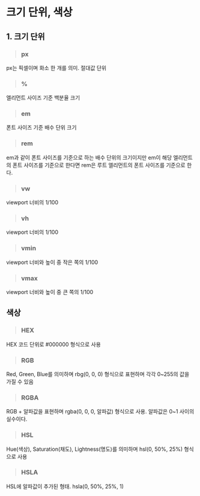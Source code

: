 # 크기 단위, 색상

## 1. 크기 단위
> ###  px
px는 픽셀이며 화소 한 개를 의미. 절대값 단위

> ### %
엘리먼트 사이즈 기준 백분율 크기

> ### em
폰트 사이즈 기준 배수 단위 크기

> ### rem
em과 같이 폰트 사이즈를 기준으로 하는 배수 단위의 크기이지만
em이 해당 엘리먼트의 폰트 사이즈를 기준으로 한다면
rem은 루트 엘리먼트의 폰트 사이즈를 기준으로 한다.

> ### vw
viewport 너비의 1/100

> ### vh
viewport 너비의 1/100

> ### vmin
viewport 너비와 높이 중 작은 쪽의 1/100

> ### vmax
viewport 너비와 높이 중 큰 쪽의 1/100


## 색상

> ### HEX
HEX 코드 단위로 #000000 형식으로 사용

> ### RGB
Red, Green, Blue를 의미하며 rbg(0, 0, 0) 형식으로 표현하며
각각 0~255의 값을 가질 수 있음

> ### RGBA
RGB + 알파값을 표현하며 rgba(0, 0, 0, 알파값) 형식으로 사용. 알파값은 0~1 사이의 실수이다.

> ### HSL
Hue(색상), Saturation(채도), Lightness(명도)를 의미하며 hsl(0, 50%, 25%) 형식으로 사용

> ### HSLA
HSL에 알파값이 추가된 형태. hsla(0, 50%, 25%, 1)
